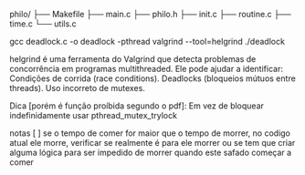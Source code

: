 philo/
├── Makefile
├── main.c
├── philo.h
├── init.c
├── routine.c
├── time.c
└── utils.c

gcc deadlock.c -o deadlock -pthread
valgrind --tool=helgrind ./deadlock

helgrind é uma ferramenta do Valgrind que detecta problemas de concorrência em programas multithreaded. Ele pode ajudar a identificar:
Condições de corrida (race conditions).
Deadlocks (bloqueios mútuos entre threads).
Uso incorreto de mutexes.

Dica [porém é função proíbida segundo o pdf]:
Em vez de bloquear indefinidamente usar pthread_mutex_trylock

notas
[ ] se o tempo de comer for maior que o tempo de morrer, no codigo atual ele morre, verificar se realmente é para ele morrer ou se tem que criar alguma lógica para ser impedido de morrer quando este safado começar a comer
